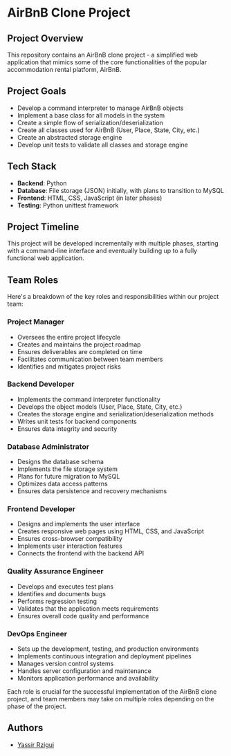 # AirBnB Clone Project

## Project Overview
This repository contains an AirBnB clone project - a simplified web application that mimics some of the core functionalities of the popular accommodation rental platform, AirBnB.

## Project Goals
- Develop a command interpreter to manage AirBnB objects
- Implement a base class for all models in the system
- Create a simple flow of serialization/deserialization
- Create all classes used for AirBnB (User, Place, State, City, etc.)
- Create an abstracted storage engine
- Develop unit tests to validate all classes and storage engine

## Tech Stack
- **Backend**: Python
- **Database**: File storage (JSON) initially, with plans to transition to MySQL
- **Frontend**: HTML, CSS, JavaScript (in later phases)
- **Testing**: Python unittest framework

## Project Timeline
This project will be developed incrementally with multiple phases, starting with a command-line interface and eventually building up to a fully functional web application.

## Team Roles
Here's a breakdown of the key roles and responsibilities within our project team:

### Project Manager
- Oversees the entire project lifecycle
- Creates and maintains the project roadmap
- Ensures deliverables are completed on time
- Facilitates communication between team members
- Identifies and mitigates project risks

### Backend Developer
- Implements the command interpreter functionality
- Develops the object models (User, Place, State, City, etc.)
- Creates the storage engine and serialization/deserialization methods
- Writes unit tests for backend components
- Ensures data integrity and security

### Database Administrator
- Designs the database schema
- Implements the file storage system
- Plans for future migration to MySQL
- Optimizes data access patterns
- Ensures data persistence and recovery mechanisms

### Frontend Developer
- Designs and implements the user interface
- Creates responsive web pages using HTML, CSS, and JavaScript
- Ensures cross-browser compatibility
- Implements user interaction features
- Connects the frontend with the backend API

### Quality Assurance Engineer
- Develops and executes test plans
- Identifies and documents bugs
- Performs regression testing
- Validates that the application meets requirements
- Ensures overall code quality and performance

### DevOps Engineer
- Sets up the development, testing, and production environments
- Implements continuous integration and deployment pipelines
- Manages version control systems
- Handles server configuration and maintenance
- Monitors application performance and availability

Each role is crucial for the successful implementation of the AirBnB clone project, and team members may take on multiple roles depending on the phase of the project.

## Authors
- [Yassir Rzigui](https://github.com/yazzy01)